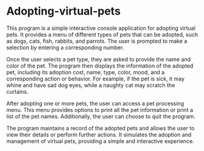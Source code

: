 # Adopting-virtual-pets
This program is a simple interactive console application for adopting virtual pets. It provides a menu of different types of pets that can be adopted, such as dogs, cats, fish, rabbits, and parrots. The user is prompted to make a selection by entering a corresponding number.

Once the user selects a pet type, they are asked to provide the name and color of the pet. The program then displays the information of the adopted pet, including its adoption cost, name, type, color, mood, and a corresponding action or behavior. For example, if the pet is sick, it may whine and have sad dog eyes, while a naughty cat may scratch the curtains.

After adopting one or more pets, the user can access a pet processing menu. This menu provides options to print all the pet information or print a list of the pet names. Additionally, the user can choose to quit the program.

The program maintains a record of the adopted pets and allows the user to view their details or perform further actions. It simulates the adoption and management of virtual pets, providing a simple and interactive experience.

